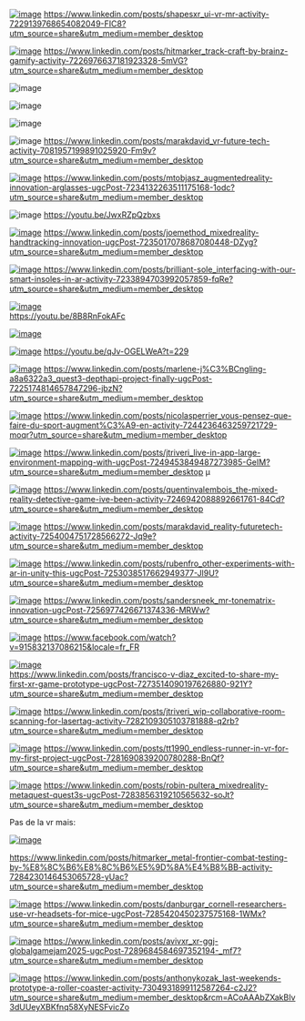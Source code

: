 [![image](https://github.com/user-attachments/assets/46e05744-1144-4b72-a633-122059438f5f)](https://www.linkedin.com/posts/shapesxr_ui-vr-mr-activity-7229139768654082049-FIC8?utm_source=share&utm_medium=member_desktop)
https://www.linkedin.com/posts/shapesxr_ui-vr-mr-activity-7229139768654082049-FIC8?utm_source=share&utm_medium=member_desktop

[![image](https://github.com/user-attachments/assets/72fd18ac-0111-4068-b7a1-6d4051201620)](https://www.linkedin.com/posts/hitmarker_track-craft-by-brainz-gamify-activity-7226976637181923328-5mVG?utm_source=share&utm_medium=member_desktop)
https://www.linkedin.com/posts/hitmarker_track-craft-by-brainz-gamify-activity-7226976637181923328-5mVG?utm_source=share&utm_medium=member_desktop

![image](https://github.com/EloiStree/2024_07_03_HelloMonsXR/assets/20149493/c7ee0740-9041-4b3f-ab32-cf3f58c244f8)

![image](https://github.com/EloiStree/2024_07_03_HelloMonsXR/assets/20149493/d95fb58b-1dec-4217-8c0e-db8d0dcf540c)

![image](https://github.com/EloiStree/2024_07_03_HelloMonsXR/assets/20149493/4c301a87-a86c-490b-a543-8ef5d6de9833)


![image](https://github.com/EloiStree/2024_07_03_HelloMonsXR/assets/20149493/7b18af45-6d70-4f8a-9327-465db31f01a3)
https://www.linkedin.com/posts/marakdavid_vr-future-tech-activity-7081957199891025920-Fm9v?utm_source=share&utm_medium=member_desktop


[![image](https://github.com/user-attachments/assets/7b15f976-b013-4407-bbb6-9ef050b9f643)](https://www.linkedin.com/posts/mtobjasz_augmentedreality-innovation-arglasses-ugcPost-7234132263511175168-1odc?utm_source=share&utm_medium=member_desktop)
https://www.linkedin.com/posts/mtobjasz_augmentedreality-innovation-arglasses-ugcPost-7234132263511175168-1odc?utm_source=share&utm_medium=member_desktop




![image](https://github.com/EloiStree/2024_07_03_HelloMonsXR/assets/20149493/e5c82f95-56ba-44ef-a304-daa6409f0bdd)
https://youtu.be/JwxRZpQzbxs



[![image](https://github.com/user-attachments/assets/8b11d4a6-bc30-41d9-8184-cc4c5fb5b3f3)](https://www.linkedin.com/posts/joemethod_mixedreality-handtracking-innovation-ugcPost-7235017078687080448-DZyg?utm_source=share&utm_medium=member_desktop)
https://www.linkedin.com/posts/joemethod_mixedreality-handtracking-innovation-ugcPost-7235017078687080448-DZyg?utm_source=share&utm_medium=member_desktop

[![image](https://github.com/user-attachments/assets/015c9a04-e010-42ba-8aac-ce8b8b8bd501)
](https://www.linkedin.com/posts/brilliant-sole_interfacing-with-our-smart-insoles-in-ar-activity-7233894703992057859-fqRe?utm_source=share&utm_medium=member_desktop)
https://www.linkedin.com/posts/brilliant-sole_interfacing-with-our-smart-insoles-in-ar-activity-7233894703992057859-fqRe?utm_source=share&utm_medium=member_desktop


[![image](https://github.com/user-attachments/assets/e1d90131-bb61-4ceb-8898-642535bdbcc4)](https://youtu.be/8B8RnFokAFc)  
https://youtu.be/8B8RnFokAFc  

[![image](https://github.com/user-attachments/assets/ba0e664e-f792-464c-9b7f-01b283a9fdf4)](https://www.linkedin.com/posts/wim-reygaert-a40547142_we-asked-german-artist-bond-truluv-to-try-activity-7236091374507364352-_tZu?utm_source=share&utm_medium=member_desktop)



[![image](https://github.com/user-attachments/assets/6c5be879-3cc1-4f03-9c7a-732ac8641625)](https://youtu.be/qJv-OGELWeA?t=229)
https://youtu.be/qJv-OGELWeA?t=229


[![image](https://github.com/user-attachments/assets/00e34cf4-1d57-4ab3-96d9-bcada12dc23e)](https://www.linkedin.com/posts/marlene-j%C3%BCngling-a8a6322a3_quest3-depthapi-project-finally-ugcPost-7225174814657847296-jbzN?utm_source=share&utm_medium=member_desktop)
https://www.linkedin.com/posts/marlene-j%C3%BCngling-a8a6322a3_quest3-depthapi-project-finally-ugcPost-7225174814657847296-jbzN?utm_source=share&utm_medium=member_desktop


[![image](https://github.com/user-attachments/assets/5bc9d51c-5fdf-4463-b817-c6e3b87b7989)](https://www.linkedin.com/posts/nicolasperrier_vous-pensez-que-faire-du-sport-augment%C3%A9-en-activity-7244236463259721729-moqr?utm_source=share&utm_medium=member_desktop)
https://www.linkedin.com/posts/nicolasperrier_vous-pensez-que-faire-du-sport-augment%C3%A9-en-activity-7244236463259721729-moqr?utm_source=share&utm_medium=member_desktop



[![image](https://github.com/user-attachments/assets/2403d64f-77d0-474e-a452-b07cb84e700e)](https://www.linkedin.com/posts/jtriveri_live-in-app-large-environment-mapping-with-ugcPost-7249453849487273985-GeIM?utm_source=share&utm_medium=member_desktop)
https://www.linkedin.com/posts/jtriveri_live-in-app-large-environment-mapping-with-ugcPost-7249453849487273985-GeIM?utm_source=share&utm_medium=member_desktop
µ



[![image](https://github.com/user-attachments/assets/a6695d63-ff78-4a5f-b9a1-74d81b9816ef)](https://www.linkedin.com/posts/quentinvalembois_the-mixed-reality-detective-game-ive-been-activity-7246942088892661761-84Cd?utm_source=share&utm_medium=member_desktop)
https://www.linkedin.com/posts/quentinvalembois_the-mixed-reality-detective-game-ive-been-activity-7246942088892661761-84Cd?utm_source=share&utm_medium=member_desktop


[![image](https://github.com/user-attachments/assets/195912ae-67fe-4846-b2dd-21e38fcf6675)](https://www.linkedin.com/posts/marakdavid_reality-futuretech-activity-7254004751728566272-Jq9e?utm_source=share&utm_medium=member_desktop)
https://www.linkedin.com/posts/marakdavid_reality-futuretech-activity-7254004751728566272-Jq9e?utm_source=share&utm_medium=member_desktop



[![image](https://github.com/user-attachments/assets/5eb99182-0eec-4c22-85ba-ca65113e7f51)](https://www.linkedin.com/posts/rubenfro_other-experiments-with-ar-in-unity-this-ugcPost-7253038517662949377-Jl9U?utm_source=share&utm_medium=member_desktop)
https://www.linkedin.com/posts/rubenfro_other-experiments-with-ar-in-unity-this-ugcPost-7253038517662949377-Jl9U?utm_source=share&utm_medium=member_desktop


[![image](https://github.com/user-attachments/assets/c8e5883f-b7f7-4783-a5ef-a272106c84c1)](https://www.linkedin.com/posts/sandersneek_mr-tonematrix-innovation-ugcPost-7256977426671374336-MRWw?utm_source=share&utm_medium=member_desktop)
https://www.linkedin.com/posts/sandersneek_mr-tonematrix-innovation-ugcPost-7256977426671374336-MRWw?utm_source=share&utm_medium=member_desktop


[![image](https://github.com/user-attachments/assets/ae25ff4b-7b24-4f5d-8d68-52418b918e09)](https://www.facebook.com/watch?v=915832137086215&locale=fr_FR)
https://www.facebook.com/watch?v=915832137086215&locale=fr_FR


[![image](https://github.com/user-attachments/assets/deeecd59-e8b8-4270-9929-37c20bee4249)](https://www.linkedin.com/posts/francisco-v-diaz_excited-to-share-my-first-xr-game-prototype-ugcPost-7273514090197626880-921Y?utm_source=share&utm_medium=member_desktop)   
https://www.linkedin.com/posts/francisco-v-diaz_excited-to-share-my-first-xr-game-prototype-ugcPost-7273514090197626880-921Y?utm_source=share&utm_medium=member_desktop  


[![image](https://github.com/user-attachments/assets/ef6bae58-66db-41f3-8794-5e7b3ef31b9a)](https://www.linkedin.com/posts/jtriveri_wip-collaborative-room-scanning-for-lasertag-activity-7282109305103781888-q2rb?utm_source=share&utm_medium=member_desktop)
https://www.linkedin.com/posts/jtriveri_wip-collaborative-room-scanning-for-lasertag-activity-7282109305103781888-q2rb?utm_source=share&utm_medium=member_desktop



[![image](https://github.com/user-attachments/assets/59cbc5a6-d8e1-41c3-88ef-14f48bda8ddc)](https://www.linkedin.com/posts/tt1990_endless-runner-in-vr-for-my-first-project-ugcPost-7281690839200780288-BnQf?utm_source=share&utm_medium=member_desktop)
https://www.linkedin.com/posts/tt1990_endless-runner-in-vr-for-my-first-project-ugcPost-7281690839200780288-BnQf?utm_source=share&utm_medium=member_desktop


[![image](https://github.com/user-attachments/assets/5ace28df-19c4-4d03-bae7-c80632a7d419)](https://www.linkedin.com/posts/robin-pultera_mixedreality-metaquest-quest3s-ugcPost-7283856319210565632-soJt?utm_source=share&utm_medium=member_desktop)
https://www.linkedin.com/posts/robin-pultera_mixedreality-metaquest-quest3s-ugcPost-7283856319210565632-soJt?utm_source=share&utm_medium=member_desktop





Pas de la vr mais:


[![image](https://github.com/user-attachments/assets/097d9ec1-9a7e-4b24-baa6-cc64cc832b7f)](https://www.linkedin.com/posts/hitmarker_metal-frontier-combat-testing-by-%E8%8C%B6%E8%8C%B6%E5%9D%8A%E4%B8%BB-activity-7284230146453065728-yUac?utm_source=share&utm_medium=member_desktop)

https://www.linkedin.com/posts/hitmarker_metal-frontier-combat-testing-by-%E8%8C%B6%E8%8C%B6%E5%9D%8A%E4%B8%BB-activity-7284230146453065728-yUac?utm_source=share&utm_medium=member_desktop




[![image](https://github.com/user-attachments/assets/0759125c-f5da-41f4-85a3-c291ee286db7)](https://www.linkedin.com/posts/danburgar_cornell-researchers-use-vr-headsets-for-mice-ugcPost-7285420450237575168-1WMx?utm_source=share&utm_medium=member_desktop)
https://www.linkedin.com/posts/danburgar_cornell-researchers-use-vr-headsets-for-mice-ugcPost-7285420450237575168-1WMx?utm_source=share&utm_medium=member_desktop


[![image](https://github.com/user-attachments/assets/b3530d1f-69b8-4a39-ab9b-6ebe3e5cf514)](https://www.linkedin.com/posts/avivxr_xr-ggj-globalgamejam2025-ugcPost-7289684584697352194-_mf7?utm_source=share&utm_medium=member_desktop)
https://www.linkedin.com/posts/avivxr_xr-ggj-globalgamejam2025-ugcPost-7289684584697352194-_mf7?utm_source=share&utm_medium=member_desktop




[![image](https://github.com/user-attachments/assets/ba1bb113-4e28-48aa-8a55-3fe01ad90a2a)](https://www.linkedin.com/posts/anthonykozak_last-weekends-prototype-a-roller-coaster-activity-7304931899112587264-c2J2?utm_source=share&utm_medium=member_desktop&rcm=ACoAAAbZXakBIv3dUUeyXBKfnq58XyNESFvicZo)
https://www.linkedin.com/posts/anthonykozak_last-weekends-prototype-a-roller-coaster-activity-7304931899112587264-c2J2?utm_source=share&utm_medium=member_desktop&rcm=ACoAAAbZXakBIv3dUUeyXBKfnq58XyNESFvicZo
